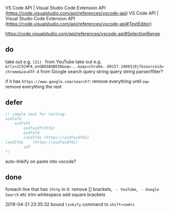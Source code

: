 

VS Code API | Visual Studio Code Extension API (https://code.visualstudio.com/api/references/vscode-api)
    VS Code API | Visual Studio Code Extension API (https://code.visualstudio.com/api/references/vscode-api#TextEditor)

https://code.visualstudio.com/api/references/vscode-api#SelectionRange


## do


take out e.g. `(21) ` from YouTube
take out e.g. `&rlz=1C5CHFA_enGB838GB838&oq=...&aqs=chrome..69i57.14693j0j7&sourceid=chrome&ie=UTF-8` from Google search query string
query string parser/filter?

if it has `https://www.google.com/search?`:
  remove everything until `oq=`
  remove everything the rest


## defer

```js
/* sample text for testing:
asdfafd
	asdfafd
		asdfasdf(http)
		asdfafd
		[asd]fds (https://asdfasdfds)
[asd]fds    (https://asdfasdfds)
		sdf
*/
```

auto-linkify on paste into vscode?

## done

foreach line that has `(http` in it:
  remove [] brackets, ` - YouTube`, ` - Google Search` etc
  trim whitespace
  add square brackets

2019-04-21 23:35:32
bound `linkify` command to `shift+cmd+i`
